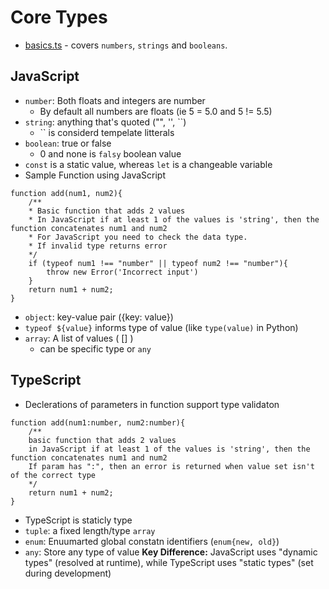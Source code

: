 # Core Types 
* [basics.ts](basics.ts) - covers `numbers`, `strings` and `booleans`. 

## JavaScript 
* `number`: Both floats and integers are number
    * By default all numbers are floats (ie 5 = 5.0 and 5 != 5.5)
* `string`: anything that's quoted ("", '', ``)
    * `` is considerd tempelate litterals 
* `boolean`: true or false 
    * 0 and none is `falsy` boolean value 
* `const` is a static value, whereas `let` is a changeable variable
* Sample Function using JavaScript  
```
function add(num1, num2){
    /** 
    * Basic function that adds 2 values 
    * In JavaScript if at least 1 of the values is 'string', then the function concatenates num1 and num2
    * For JavaScript you need to check the data type. 
    * If invalid type returns error 
    */
    if (typeof num1 !== "number" || typeof num2 !== "number"){
        throw new Error('Incorrect input')
    }
    return num1 + num2;  
}

```
* `object`: key-value pair ({key: value})
* `typeof ${value}` informs type of value (like `type(value)` in Python)
* `array`: A list of values ( [] )
    * can be specific type or `any` 

## TypeScript
* Declerations of parameters in function support type validaton
```
function add(num1:number, num2:number){
    /** 
    basic function that adds 2 values 
    in JavaScript if at least 1 of the values is 'string', then the function concatenates num1 and num2
    If param has ":", then an error is returned when value set isn't of the correct type
    */
    return num1 + num2;  
}
```
* TypeScript is staticly type 
* `tuple`: a fixed length/type `array` 
* `enum`: Enuumarted global constatn identifiers (`enum{new, old}`)
* `any`: Store any type of value 
**Key Difference:** JavaScript uses "dynamic types" (resolved at runtime), while TypeScript uses "static types" (set during development) 
